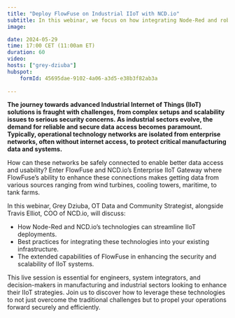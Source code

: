 ```yaml
---
title: "Deploy FlowFuse on Industrial IIoT with NCD.io"
subtitle: In this webinar, we focus on how integrating Node-Red and robust hardware from NCD.io forms a powerful solution for system integrators and developers in the industrial sector.
image: 

date: 2024-05-29
time: 17:00 CET (11:00am ET) 
duration: 60
video:
hosts: ["grey-dziuba"]
hubspot:
    formId: 45695dae-9102-4a06-a3d5-e38b3f82ab3a
    
---
```


**The journey towards advanced Industrial Internet of Things (IIoT) solutions is fraught with challenges, from complex setups and scalability issues to serious security concerns. As industrial sectors evolve, the demand for reliable and secure data access becomes paramount. Typically, operational technology networks are isolated from enterprise networks, often without internet access, to protect critical manufacturing data and systems.**

<!--more-->



How can these networks be safely connected to enable better data access and usability? Enter FlowFuse and NCD.io’s Enterprise IIoT Gateway where FlowFuse’s ability to enhance these connections makes getting data from various sources ranging from wind turbines, cooling towers, maritime, to tank farms.

In this webinar, Grey Dziuba, OT Data and Community Strategist, alongside Travis Elliot, COO of NCD.io, will discuss:

- How Node-Red and NCD.io’s technologies can streamline IIoT deployments.
- Best practices for integrating these technologies into your existing infrastructure.
- The extended capabilities of FlowFuse in enhancing the security and scalability of IIoT systems.

This live session is essential for engineers, system integrators, and decision-makers in manufacturing and industrial sectors looking to enhance their IIoT strategies. Join us to discover how to leverage these technologies to not just overcome the traditional challenges but to propel your operations forward securely and efficiently.
